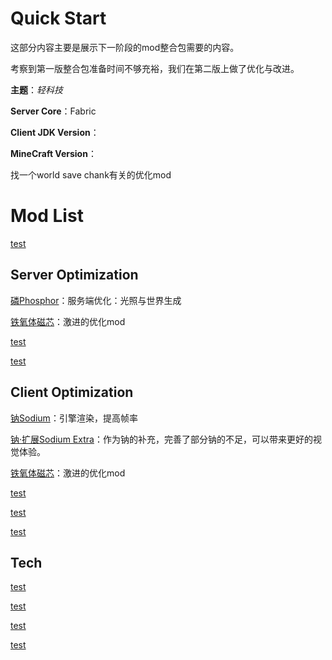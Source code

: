 # Quick Start
这部分内容主要是展示下一阶段的mod整合包需要的内容。

考察到第一版整合包准备时间不够充裕，我们在第二版上做了优化与改进。

**主题**：*轻科技*

**Server Core**：Fabric

**Client JDK Version**：

**MineCraft Version**：

找一个world save  chank有关的优化mod
# Mod List
[test]()
## Server Optimization
[磷Phosphor](https://www.mcmod.cn/class/1766.html)：服务端优化：光照与世界生成

[铁氧体磁芯](https://www.mcmod.cn/class/3888.html)：激进的优化mod

[test]()

[test]()
## Client Optimization
[钠Sodium](https://www.mcmod.cn/class/2785.html)：引擎渲染，提高帧率 

[钠·扩展Sodium Extra](https://www.mcmod.cn/class/3701.html)：作为钠的补充，完善了部分钠的不足，可以带来更好的视觉体验。

[铁氧体磁芯](https://www.mcmod.cn/class/3888.html)：激进的优化mod

[test]()

[test]()

[test]()
## Tech

[test]()

[test]()

[test]()

[test]()




